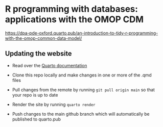 # R programming with databases: applications with the OMOP CDM

<https://dpa-pde-oxford.quarto.pub/an-introduction-to-tidy-r-programming-with-the-omop-common-data-model/>

## Updating the website

-   Read over the [Quarto documentation](https://quarto.org/docs/books/)

-   Clone this repo locally and make changes in one or more of the .qmd files

-   Pull changes from the remote by running `git pull origin main` so that your repo is up to date

-   Render the site by running `quarto render`

-   Push changes to the main github branch which will automatically be published to quarto.pub
